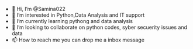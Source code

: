 - 👋 Hi, I’m @Samina022
- 👀 I’m interested in Python,Data Analysis and IT support
- 🌱 I’m currently learning pythong and data analysis
- 💞️ I’m looking to collaborate on python codes, syber secuerity issues and data
- 📫 How to reach me you can drop me a inbox message

<!---
Samina022/Samina022 is a ✨ special ✨ repository because its `README.md` (this file) appears on your GitHub profile.
You can click the Preview link to take a look at your changes.
--->
